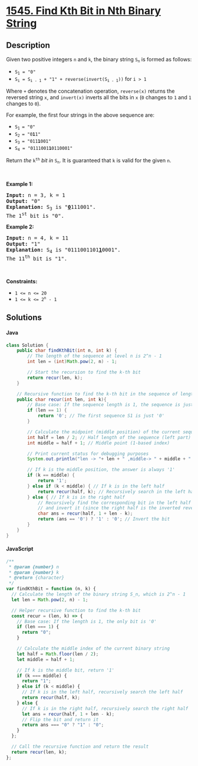 # [1545. Find Kth Bit in Nth Binary String](https://leetcode.com/problems/find-kth-bit-in-nth-binary-string)

## Description

<!-- description:start -->

<p>Given two positive integers <code>n</code> and <code>k</code>, the binary string <code>S<sub>n</sub></code> is formed as follows:</p>

<ul>
	<li><code>S<sub>1</sub> = &quot;0&quot;</code></li>
	<li><code>S<sub>i</sub> = S<sub>i - 1</sub> + &quot;1&quot; + reverse(invert(S<sub>i - 1</sub>))</code> for <code>i &gt; 1</code></li>
</ul>

<p>Where <code>+</code> denotes the concatenation operation, <code>reverse(x)</code> returns the reversed string <code>x</code>, and <code>invert(x)</code> inverts all the bits in <code>x</code> (<code>0</code> changes to <code>1</code> and <code>1</code> changes to <code>0</code>).</p>

<p>For example, the first four strings in the above sequence are:</p>

<ul>
	<li><code>S<sub>1 </sub>= &quot;0&quot;</code></li>
	<li><code>S<sub>2 </sub>= &quot;0<strong>1</strong>1&quot;</code></li>
	<li><code>S<sub>3 </sub>= &quot;011<strong>1</strong>001&quot;</code></li>
	<li><code>S<sub>4</sub> = &quot;0111001<strong>1</strong>0110001&quot;</code></li>
</ul>

<p>Return <em>the</em> <code>k<sup>th</sup></code> <em>bit</em> <em>in</em> <code>S<sub>n</sub></code>. It is guaranteed that <code>k</code> is valid for the given <code>n</code>.</p>

<p>&nbsp;</p>
<p><strong class="example">Example 1:</strong></p>

<pre>
<strong>Input:</strong> n = 3, k = 1
<strong>Output:</strong> &quot;0&quot;
<strong>Explanation:</strong> S<sub>3</sub> is &quot;<strong><u>0</u></strong>111001&quot;.
The 1<sup>st</sup> bit is &quot;0&quot;.
</pre>

<p><strong class="example">Example 2:</strong></p>

<pre>
<strong>Input:</strong> n = 4, k = 11
<strong>Output:</strong> &quot;1&quot;
<strong>Explanation:</strong> S<sub>4</sub> is &quot;0111001101<strong><u>1</u></strong>0001&quot;.
The 11<sup>th</sup> bit is &quot;1&quot;.
</pre>

<p>&nbsp;</p>
<p><strong>Constraints:</strong></p>

<ul>
	<li><code>1 &lt;= n &lt;= 20</code></li>
	<li><code>1 &lt;= k &lt;= 2<sup>n</sup> - 1</code></li>
</ul>

<!-- description:end -->

## Solutions

#### Java

```java
class Solution {
    public char findKthBit(int n, int k) {
        // The length of the sequence at level n is 2^n - 1
        int len = (int)Math.pow(2, n) - 1;

        // Start the recursion to find the k-th bit
        return recur(len, k);
    }

    // Recursive function to find the k-th bit in the sequence of length 'len'
    public char recur(int len, int k){
        // Base case: If the sequence length is 1, the sequence is just "0"
        if (len == 1) {
            return '0'; // The first sequence S1 is just '0'
        }

        // Calculate the midpoint (middle position) of the current sequence
        int half = len / 2; // Half length of the sequence (left part)
        int middle = half + 1; // Middle point (1-based index)

        // Print current status for debugging purposes
        System.out.println("len -> "+ len + " ,middle-> " + middle + " ,k-> "+ k);

        // If k is the middle position, the answer is always '1'
        if (k == middle) {
            return '1';
        } else if (k < middle) { // If k is in the left half
            return recur(half, k); // Recursively search in the left half
        } else { // If k is in the right half
            // Recursively find the corresponding bit in the left half
            // and invert it (since the right half is the inverted reverse of the left)
            char ans = recur(half, 1 + len - k);
            return (ans == '0') ? '1' : '0'; // Invert the bit
        }
    }
}
```

#### JavaScript

```js
/**
 * @param {number} n
 * @param {number} k
 * @return {character}
 */
var findKthBit = function (n, k) {
  // Calculate the length of the binary string S_n, which is 2^n - 1
  let len = Math.pow(2, n) - 1;

  // Helper recursive function to find the k-th bit
  const recur = (len, k) => {
    // Base case: If the length is 1, the only bit is '0'
    if (len === 1) {
      return "0";
    }

    // Calculate the middle index of the current binary string
    let half = Math.floor(len / 2);
    let middle = half + 1;

    // If k is the middle bit, return '1'
    if (k === middle) {
      return "1";
    } else if (k < middle) {
      // If k is in the left half, recursively search the left half
      return recur(half, k);
    } else {
      // If k is in the right half, recursively search the right half
      let ans = recur(half, 1 + len - k);
      // Flip the bit and return it
      return ans === "0" ? "1" : "0";
    }
  };

  // Call the recursive function and return the result
  return recur(len, k);
};
```
